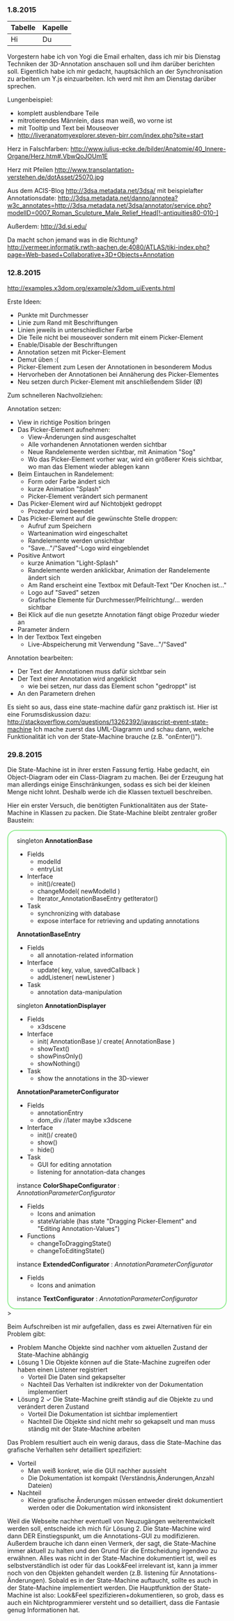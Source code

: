 ### 1.8.2015

|Tabelle|Kapelle|
|---|---
|Hi|Du

Vorgestern habe ich von Yogi die Email erhalten, dass ich mir bis Dienstag Techniken der 3D-Annotation anschauen soll und ihm darüber berichten soll. Eigentlich habe ich mir gedacht, hauptsächlich an der Synchronisation zu arbeiten um Y.js einzuarbeiten. Ich werd mit ihm am Dienstag darüber sprechen.

Lungenbeispiel:
- komplett ausblendbare Teile
- mitrotierendes Männlein, dass man weiß, wo vorne ist
- mit Tooltip und Text bei Mouseover
- http://liveranatomyexplorer.steven-birr.com/index.php?site=start

Herz in Falschfarben: http://www.julius-ecke.de/bilder/Anatomie/40_Innere-Organe/Herz.htm#.VbwQoJOUm1E

Herz mit Pfeilen http://www.transplantation-verstehen.de/dotAsset/25070.jpg

Aus dem ACIS-Blog
http://3dsa.metadata.net/3dsa/
mit beispielafter Annotationsdate:
http://3dsa.metadata.net/danno/annotea?w3c_annotates=http://3dsa.metadata.net/3dsa/annotator/service.php?modelID=0007_Roman_Sculpture_Male_Relief_Head[!-antiquities80-010-]

Außerdem:
http://3d.si.edu/

Da macht schon jemand was in die Richtung?
http://vermeer.informatik.rwth-aachen.de:4080/ATLAS/tiki-index.php?page=Web-based+Collaborative+3D+Objects+Annotation


### 12.8.2015

http://examples.x3dom.org/example/x3dom_uiEvents.html

Erste Ideen:

- Punkte mit Durchmesser
- Linie zum Rand mit Beschriftungen
- Linien jeweils in unterschiedlicher Farbe
- Die Teile nicht bei mouseover sondern mit einem Picker-Element
- Enable/Disable der Beschriftungen
- Annotation setzen mit Picker-Element
- Demut üben :(
- Picker-Element zum Lesen der Annotationen in besonderem Modus
- Hervorheben der Annotationen bei Annäherung des Picker-Elementes
- Neu setzen durch Picker-Element mit anschließendem Slider (Ø)

Zum schnelleren Nachvollziehen:

Annotation setzen:
- View in richtige Position bringen
- Das Picker-Element aufnehmen:
	- View-Änderungen sind ausgeschaltet
	- Alle vorhandenen Annotationen werden sichtbar
	- Neue Randelemente werden sichtbar, mit Animation "Sog"
	- Wo das Picker-Element vorher war, wird ein größerer Kreis sichtbar, wo man das Element wieder ablegen kann
- Beim Eintauchen in Randelement:
	- Form oder Farbe ändert sich
	- kurze Animation "Splash"
    - Picker-Element verändert sich permanent
- Das Picker-Element wird auf Nichtobjekt gedroppt
	- Prozedur wird beendet
- Das Picker-Element auf die gewünschte Stelle droppen:
	- Aufruf zum Speichern
	- Warteanimation wird eingeschaltet
	- Randelemente werden unsichtbar
	- "Save..."/"Saved"-Logo wird eingeblendet
- Positive Antwort
	- kurze Animation "Light-Splash"
	- Randelemente werden anklickbar, Animation der Randelemente ändert sich
	- Am Rand erscheint eine Textbox mit Default-Text "Der Knochen ist..."
	- Logo auf "Saved" setzen
	- Grafische Elemente für Durchmesser/Pfeilrichtung/... werden sichtbar
- Bei Klick auf die nun gesetzte Annotation fängt obige Prozedur wieder an
- Parameter ändern
- In der Textbox Text eingeben
	- Live-Abspeicherung mit Verwendung "Save..."/"Saved"

Annotation bearbeiten:
- Der Text der Annotationen muss dafür sichtbar sein
- Der Text einer Annotation wird angeklickt
	- wie bei setzen, nur dass das Element schon "gedroppt" ist
- An den Parametern drehen


Es sieht so aus, dass eine state-machine dafür ganz praktisch ist. Hier ist eine Forumsdiskussion dazu:
http://stackoverflow.com/questions/13262392/javascript-event-state-machine
Ich mache zuerst das UML-Diagramm und schau dann, welche Funktionalität ich von der State-Machine brauche (z.B. "onEnter()").

### 29.8.2015

Die State-Machine ist in ihrer ersten Fassung fertig. Habe gedacht, ein Object-Diagram oder ein Class-Diagram zu machen. Bei der Erzeugung hat man allerdings einige Einschränkungen, sodass es sich bei der kleinen Menge nicht lohnt. Deshalb werde ich die Klassen textuell beschreiben.

Hier ein erster Versuch, die benötigten Funktionalitäten aus der State-Machine in Klassen zu packen. Die State-Machine bleibt zentraler großer Baustein:

<div style="border-radius: 20px; border: 2px solid lightgreen; padding: 0px 20px">

singleton **AnnotationBase**
- Fields
	- modelId
	- entryList
- Interface
	- init()/create()
	- changeModel( newModelId )
	- Iterator_AnnotationBaseEntry getIterator()
- Task
	- synchronizing with database
	- expose interface for retrieving and updating annotations

**AnnotationBaseEntry**
- Fields
	- all annotation-related information
- Interface
	- update( key, value, savedCallback )
	- addListener( newListener )
- Task
	- annotation data-manipulation

singleton **AnnotationDisplayer**
- Fields
	- x3dscene
- Interface
	- init( AnnotationBase )/ create( AnnotationBase )
	- showText()
	- showPinsOnly()
	- showNothing()
- Task
	- show the annotations in the 3D-viewer

**AnnotationParameterConfigurator**
- Fields
	- annotationEntry
	- dom_div //later maybe x3dscene
- Interface
	- init()/ create()
	- show()
	- hide()
- Task
	- GUI for editing annotation
	- listening for annotation-data changes

instance **ColorShapeConfigurator** : *AnnotationParameterConfigurator*
- Fields
	- Icons and animation
	- stateVariable (has state "Dragging Picker-Element" and "Editing Annotation-Values")
- Functions
	- changeToDraggingState()
	- changeToEditingState()

instance **ExtendedConfigurator** : *AnnotationParameterConfigurator*
- Fields
	- Icons and animation

instance **TextConfigurator** : *AnnotationParameterConfigurator*

</div>>

Beim Aufschreiben ist mir aufgefallen, dass es zwei Alternativen für ein Problem gibt:
- Problem
	Manche Objekte sind nachher vom aktuellen Zustand der State-Machine abhängig
- Lösung 1
	Die Objekte können auf die State-Machine zugreifen oder haben einen Listener registriert
    - Vorteil
    	Die Daten sind gekapselter
    - Nachteil
    	Das Verhalten ist indikrekter von der Dokumentation implementiert
- Lösung 2 ✓
	Die State-Machine greift ständig auf die Objekte zu und verándert deren Zustand
    - Vorteil
    	Die Dokumentation ist sichtbar implementiert
	- Nachteil
		Die Objekte sind nicht mehr so gekapselt und man muss ständig mit der State-Machine arbeiten

Das Problem resultiert auch ein wenig daraus, dass die State-Machine das grafische Verhalten sehr detailliert spezifiziert:
- Vorteil
	- Man weiß konkret, wie die GUI nachher aussieht
	- Die Dokumentation ist kompakt (Verständnis,Änderungen,Anzahl Dateien)
- Nachteil
	- Kleine grafische Änderungen müssen entweder direkt dokumentiert werden oder die Dokumentation wird inkonsistent

Weil die Webseite nachher eventuell von Neuzugängen weiterentwickelt werden soll, entscheide ich mich für Lösung 2. Die State-Machine wird dann DER Einstiegspunkt, um die Annotations-GUI zu modifizieren. Außerdem brauche ich dann einen Vermerk, der sagt, die State-Machine immer aktuell zu halten und den Grund für die Entscheidung irgendwo zu erwähnen.
Alles was nicht in der State-Machine dokumentiert ist, weil es selbstverständlich ist oder für das Look&Feel irrelevant ist, kann ja immer noch von den Objekten gehandelt werden (z.B. listening für Annotations-Änderungen). Sobald es in der State-Machine auftaucht, sollte es auch in der State-Machine implementiert werden. Die Hauptfunktion der State-Machine ist also: Look&Feel spezifizieren+dokumentieren, so grob, dass es auch ein Nichtprogrammierer versteht und so detailliert, dass die Fantasie genug Informationen hat.

